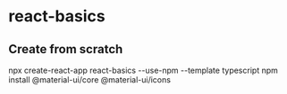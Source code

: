 # react-basics

## Create from scratch
npx create-react-app react-basics --use-npm --template typescript
npm install @material-ui/core @material-ui/icons